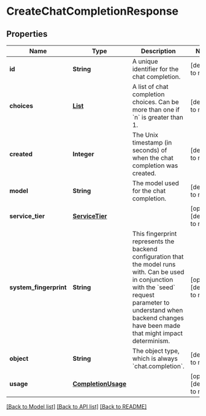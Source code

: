 # CreateChatCompletionResponse
## Properties

| Name | Type | Description | Notes |
|------------ | ------------- | ------------- | -------------|
| **id** | **String** | A unique identifier for the chat completion. | [default to null] |
| **choices** | [**List**](CreateChatCompletionResponse_choices_inner.md) | A list of chat completion choices. Can be more than one if &#x60;n&#x60; is greater than 1. | [default to null] |
| **created** | **Integer** | The Unix timestamp (in seconds) of when the chat completion was created. | [default to null] |
| **model** | **String** | The model used for the chat completion. | [default to null] |
| **service\_tier** | [**ServiceTier**](ServiceTier.md) |  | [optional] [default to null] |
| **system\_fingerprint** | **String** | This fingerprint represents the backend configuration that the model runs with.  Can be used in conjunction with the &#x60;seed&#x60; request parameter to understand when backend changes have been made that might impact determinism.  | [optional] [default to null] |
| **object** | **String** | The object type, which is always &#x60;chat.completion&#x60;. | [default to null] |
| **usage** | [**CompletionUsage**](CompletionUsage.md) |  | [optional] [default to null] |

[[Back to Model list]](../README.md#documentation-for-models) [[Back to API list]](../README.md#documentation-for-api-endpoints) [[Back to README]](../README.md)

